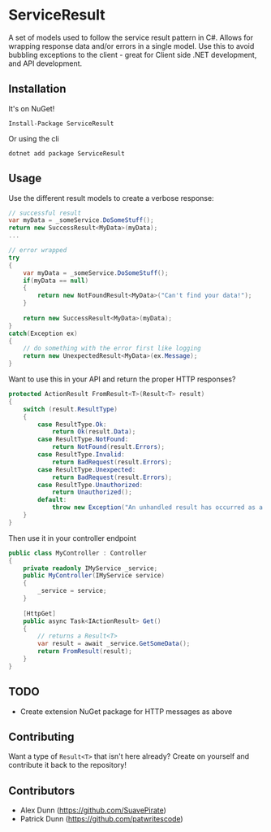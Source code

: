 # ServiceResult
A set of models used to follow the service result pattern in C#. Allows for wrapping response data and/or errors in a single model. Use this to avoid bubbling exceptions to the client - great for Client side .NET development, and API development.

## Installation

It's on NuGet!

```
Install-Package ServiceResult
```
Or using the cli
```
dotnet add package ServiceResult
```

## Usage

Use the different result models to create a verbose response:

``` csharp
// successful result
var myData = _someService.DoSomeStuff();
return new SuccessResult<MyData>(myData);
...

// error wrapped
try
{
    var myData = _someService.DoSomeStuff();
    if(myData == null)
    {
        return new NotFoundResult<MyData>("Can't find your data!");
    }
    
    return new SuccessResult<MyData>(myData);
}
catch(Exception ex)
{
    // do something with the error first like logging
    return new UnexpectedResult<MyData>(ex.Message);
}
```

Want to use this in your API and return the proper HTTP responses?

``` csharp
protected ActionResult FromResult<T>(Result<T> result)
{
    switch (result.ResultType)
    {
        case ResultType.Ok:
            return Ok(result.Data);
        case ResultType.NotFound:
            return NotFound(result.Errors);
        case ResultType.Invalid:
            return BadRequest(result.Errors);
        case ResultType.Unexpected:
            return BadRequest(result.Errors);
        case ResultType.Unauthorized:
            return Unauthorized();
        default:
            throw new Exception("An unhandled result has occurred as a result of a service call.");
    }
}
```

Then use it in your controller endpoint

``` csharp
public class MyController : Controller
{
    private readonly IMyService _service;
    public MyController(IMyService service)
    {
        _service = service;
    }
    
    [HttpGet]
    public async Task<IActionResult> Get()
    {
        // returns a Result<T>
        var result = await _service.GetSomeData();
        return FromResult(result);
    }
}
```

## TODO

- Create extension NuGet package for HTTP messages as above

## Contributing

Want a type of `Result<T>` that isn't here already? Create on yourself and contribute it back to the repository!

## Contributors

- Alex Dunn (https://github.com/SuavePirate)
- Patrick Dunn (https://github.com/patwritescode)
